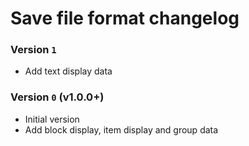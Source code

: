 # Save file format changelog

### Version `1`
- Add text display data

### Version `0` (v1.0.0+)
- Initial version
- Add block display, item display and group data

